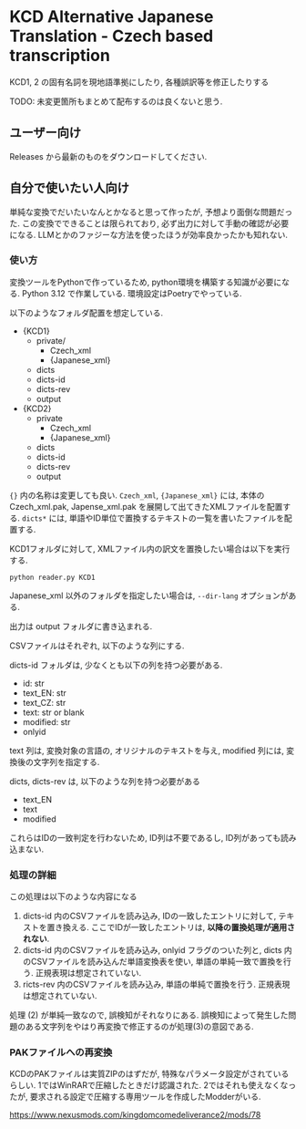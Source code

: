 # KCD Alternative Japanese Translation - Czech based transcription

KCD1, 2 の固有名詞を現地語準拠にしたり, 各種誤訳等を修正したりする


TODO: 未変更箇所もまとめて配布するのは良くないと思う.

## ユーザー向け

Releases から最新のものをダウンロードしてください.

## 自分で使いたい人向け

単純な変換でだいたいなんとかなると思って作ったが, 予想より面倒な問題だった. この変換でできることは限られており, 必ず出力に対して手動の確認が必要になる. LLMとかのファジーな方法を使ったほうが効率良かったかも知れない. 



### 使い方

変換ツールをPythonで作っているため, python環境を構築する知識が必要になる. Python 3.12 で作業している. 環境設定はPoetryでやっている.


以下のようなフォルダ配置を想定している.

* {KCD1}
  * private/
    * Czech_xml
    * {Japanese_xml}
  * dicts
  * dicts-id
  * dicts-rev
  * output
* {KCD2}
  * private
    * Czech_xml
    * {Japanese_xml}
  * dicts
  * dicts-id
  * dicts-rev
  * output

`{}` 内の名称は変更しても良い. `Czech_xml`, `{Japanese_xml}` には, 本体の Czech_xml.pak, Japense_xml.pak を展開して出てきたXMLファイルを配置する. `dicts*` には, 単語やID単位で置換するテキストの一覧を書いたファイルを配置する.

KCD1フォルダに対して, XMLファイル内の訳文を置換したい場合は以下を実行する.

```
python reader.py KCD1
```

Japanese_xml 以外のフォルダを指定したい場合は, `--dir-lang` オプションがある.

出力は output フォルダに書き込まれる.

CSVファイルはそれぞれ, 以下のような列にする.

dicts-id フォルダは, 少なくとも以下の列を持つ必要がある.

* id: str
* text_EN: str
* text_CZ: str
* text: str or blank
* modified: str
* onlyid

text 列は, 変換対象の言語の, オリジナルのテキストを与え, modified 列には, 変換後の文字列を指定する.

dicts, dicts-rev は, 以下のような列を持つ必要がある

* text_EN
* text
* modified

これらはIDの一致判定を行わないため, ID列は不要であるし, ID列があっても読み込まない.

### 処理の詳細

この処理は以下のような内容になる

1. dicts-id 内のCSVファイルを読み込み, IDの一致したエントリに対して, テキストを置き換える. ここでIDが一致したエントリは, **以降の置換処理が適用されない**.
2. dicts-id 内のCSVファイルを読み込み, onlyid フラグのついた列と, dicts 内のCSVファイルを読み込んだ単語変換表を使い, 単語の単純一致で置換を行う. 正規表現は想定されていない.
3. ricts-rev 内のCSVファイルを読み込み, 単語の単純で置換を行う.  正規表現は想定されていない.

処理 (2) が単純一致なので, 誤検知がそれなりにある. 誤検知によって発生した問題のある文字列をやはり再変換で修正するのが処理(3)の意図である.

### PAKファイルへの再変換

KCDのPAKファイルは実質ZIPのはずだが, 特殊なパラメータ設定がされているらしい. 1ではWinRARで圧縮したときだけ認識された. 2ではそれも使えなくなったが, 要求される設定で圧縮する専用ツールを作成したModderがいる.

https://www.nexusmods.com/kingdomcomedeliverance2/mods/78